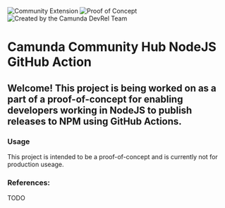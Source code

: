 ![Community Extension](https://img.shields.io/badge/Community%20Extension-An%20open%20source%20community%20maintained%20project-FF4700)
![Proof of Concept](https://img.shields.io/badge/Lifecycle-Proof%20of%20Concept-blueviolet)
![Created by the Camunda DevRel Team](https://img.shields.io/badge/Camunda%20DevRel%20Project-Created%20by%20the%20Camunda%20Developer%20Relations%20team-0Ba7B9)

# Camunda Community Hub NodeJS GitHub Action

## Welcome! This project is being worked on as a part of a proof-of-concept for enabling developers working in NodeJS to publish releases to NPM using GitHub Actions.

### Usage
This project is intended to be a proof-of-concept and is currently not for production useage. 

### References:

TODO

